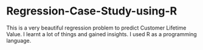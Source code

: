 # Regression-Case-Study-using-R
This is a very beautiful regression problem to predict Customer Lifetime Value. I learnt a lot of things and gained insights. I used R as a programming language. 
